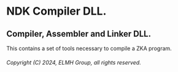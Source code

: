 # NDK Compiler DLL.

## Compiler, Assembler and Linker DLL.

This contains a set of tools necessary to compile a ZKA program.

###### Copyright (C) 2024, ELMH Group, all rights reserved.
